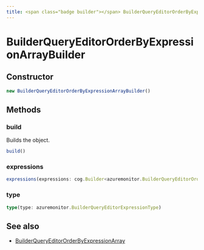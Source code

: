 ```yaml
---
title: <span class="badge builder"></span> BuilderQueryEditorOrderByExpressionArrayBuilder
---
```

# <span class="badge builder"></span> BuilderQueryEditorOrderByExpressionArrayBuilder

## Constructor

```typescript
new BuilderQueryEditorOrderByExpressionArrayBuilder()
```
## Methods

### <span class="badge object-method"></span> build

Builds the object.

```typescript
build()
```

### <span class="badge object-method"></span> expressions

```typescript
expressions(expressions: cog.Builder<azuremonitor.BuilderQueryEditorOrderByExpression>[])
```

### <span class="badge object-method"></span> type

```typescript
type(type: azuremonitor.BuilderQueryEditorExpressionType)
```

## See also

 * <span class="badge object-type-interface"></span> [BuilderQueryEditorOrderByExpressionArray](./object-BuilderQueryEditorOrderByExpressionArray.md)
